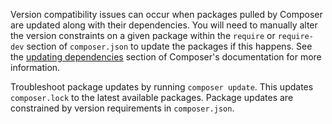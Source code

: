 Version compatibility issues can occur when packages pulled by Composer are updated along with their dependencies. You will need to manually alter the version constraints on a given package within the `require` or `require-dev` section of `composer.json` to update the packages if this happens. See the [updating dependencies](https://getcomposer.org/doc/01-basic-usage.md#updating-dependencies-to-their-latest-versions) section of Composer's documentation for more information.

Troubleshoot package updates by running `composer update`. This updates `composer.lock` to the latest available packages. Package updates are constrained by version requirements in `composer.json`.
